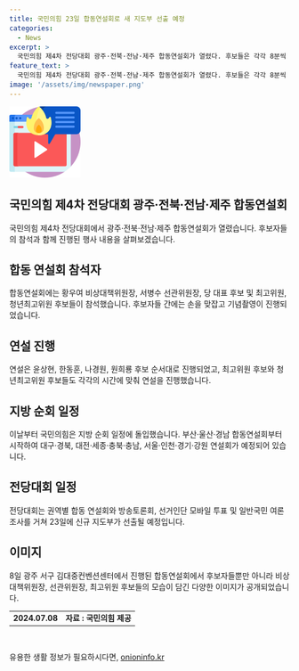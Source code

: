 ```yaml
---
title: 국민의힘 23일 합동연설회로 새 지도부 선출 예정
categories:
  - News
excerpt: >
  국민의힘 제4차 전당대회 광주·전북·전남·제주 합동연설회가 열렸다. 후보들은 각각 8분씩 연설하고, 최고위원 후보와 청년 최고위원 후보들도 5분씩 연설했다. 이번 전당대회는 권역별 합동 연설회와 방송토론회, 선거인단 모바일 투표, 일반국민 여론조사로 진행되며 23일 새 지도부가 선출된다. 지방 순회 일정도 예정돼 있다. [출처: 뉴스이슈]
feature_text: >
  국민의힘 제4차 전당대회 광주·전북·전남·제주 합동연설회가 열렸다. 후보들은 각각 8분씩 연설하고, 최고위원 후보와 청년 최고위원 후보들도 5분씩 연설했다. 이번 전당대회는 권역별 합동 연설회와 방송토론회, 선거인단 모바일 투표, 일반국민 여론조사로 진행되며 23일 새 지도부가 선출된다. 지방 순회 일정도 예정돼 있다. [출처: 뉴스이슈]
image: '/assets/img/newspaper.png'
---
```


<p><img src="/assets/img/news.png" alt="rentncar 속보" /></p>

<h2 data-ke-size="size26">국민의힘 제4차 전당대회 광주·전북·전남·제주 합동연설회</h2>

<p data-ke-size="size16">국민의힘 제4차 전당대회에서 광주·전북·전남·제주 합동연설회가 열렸습니다. 후보자들의 참석과 함께 진행된 행사 내용을 살펴보겠습니다.</p>

<h2 data-ke-size="size24">합동 연설회 참석자</h2>

<p data-ke-size="size16">합동연설회에는 황우여 비상대책위원장, 서병수 선관위원장, 당 대표 후보 및 최고위원, 청년최고위원 후보들이 참석했습니다. 후보자들 간에는 손을 맞잡고 기념촬영이 진행되었습니다.</p>

<h2 data-ke-size="size24">연설 진행</h2>

<p data-ke-size="size16">연설은 윤상현, 한동훈, 나경원, 원희룡 후보 순서대로 진행되었고, 최고위원 후보와 청년최고위원 후보들도 각각의 시간에 맞춰 연설을 진행했습니다.</p>

<h2 data-ke-size="size24">지방 순회 일정</h2>

<p data-ke-size="size16">이날부터 국민의힘은 지방 순회 일정에 돌입했습니다. 부산·울산·경남 합동연설회부터 시작하여 대구·경북, 대전·세종·충북·충남, 서울·인천·경기·강원 연설회가 예정되어 있습니다.</p>

<h2 data-ke-size="size24">전당대회 일정</h2>

<p data-ke-size="size16">전당대회는 권역별 합동 연설회와 방송토론회, 선거인단 모바일 투표 및 일반국민 여론조사를 거쳐 23일에 신규 지도부가 선출될 예정입니다.</p>

<h2 data-ke-size="size24">이미지</h2>

<p data-ke-size="size16">8일 광주 서구 김대중컨벤션센터에서 진행된 합동연설회에서 후보자들뿐만 아니라 비상대책위원장, 선관위원장, 최고위원 후보들의 모습이 담긴 다양한 이미지가 공개되었습니다.</p>

<table>
    <tr>
        <td style="text-align: center; height: 17px;"><b>2024.07.08</b></td>
        <td style="text-align: center; height: 17px;"><b>자료 : 국민의힘 제공</b></td>
    </tr>
</table>

<p data-ke-size="size16">&nbsp;</p>
유용한 생활 정보가 필요하시다면, <a href="https://onioninfo.kr" rel="dofollow">onioninfo.kr</a>


